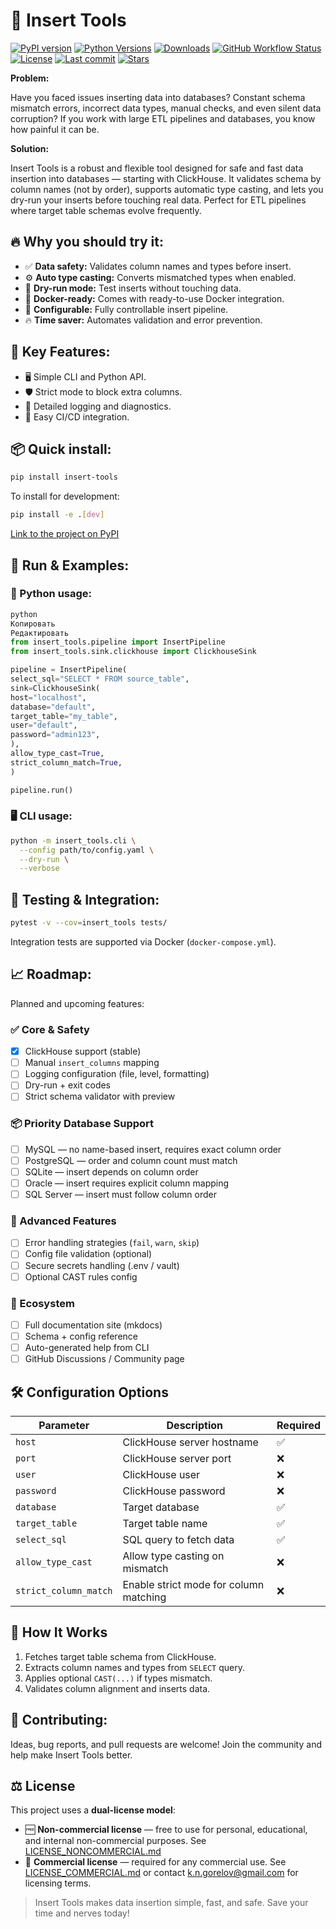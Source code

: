 # 🚀 Insert Tools

[![PyPI version](https://img.shields.io/pypi/v/insert-tools)](https://pypi.org/project/insert-tools/)
[![Python Versions](https://img.shields.io/pypi/pyversions/insert-tools)](https://pypi.org/project/insert-tools/)
[![Downloads](https://img.shields.io/pypi/dm/insert-tools)](https://pypi.org/project/insert-tools/)
[![GitHub Workflow Status](https://img.shields.io/github/actions/workflow/status/castengine/insert-tools/python-ci.yml?branch=main)](https://github.com/castengine/insert-tools/actions)
[![License](https://img.shields.io/github/license/castengine/insert-tools)](https://github.com/castengine/insert-tools/blob/main/LICENSE_NONCOMMERCIAL.md)
[![Last commit](https://img.shields.io/github/last-commit/castengine/insert-tools)](https://github.com/castengine/insert-tools/commits)
[![Stars](https://img.shields.io/github/stars/castengine/insert-tools?style=social)](https://github.com/castengine/insert-tools)

**Problem:**

Have you faced issues inserting data into databases? Constant schema mismatch errors, incorrect data types, manual checks, and even silent data corruption? If you work with large ETL pipelines and databases, you know how painful it can be.

**Solution:**

Insert Tools is a robust and flexible tool designed for safe and fast data insertion into databases — starting with ClickHouse. It validates schema by column names (not by order), supports automatic type casting, and lets you dry-run your inserts before touching real data. Perfect for ETL pipelines where target table schemas evolve frequently.

## 🔥 Why you should try it:

* ✅ **Data safety:** Validates column names and types before insert.
* ⚙️ **Auto type casting:** Converts mismatched types when enabled.
* 🚧 **Dry-run mode:** Test inserts without touching data.
* 🐳 **Docker-ready:** Comes with ready-to-use Docker integration.
* 🔧 **Configurable:** Fully controllable insert pipeline.
* 🔥 **Time saver:** Automates validation and error prevention.

## 🎯 Key Features:

* 🖥️ Simple CLI and Python API.
* 🛡️ Strict mode to block extra columns.
* 📌 Detailed logging and diagnostics.
* 🔄 Easy CI/CD integration.

## 📦 Quick install:

```bash
pip install insert-tools
```

To install for development:

```bash
pip install -e .[dev]
```

[Link to the project on PyPI](https://pypi.org/project/insert-tools/)

## 🚀 Run & Examples:

### 🐍 Python usage:

```python
python
Копировать
Редактировать
from insert_tools.pipeline import InsertPipeline
from insert_tools.sink.clickhouse import ClickhouseSink

pipeline = InsertPipeline(
select_sql="SELECT * FROM source_table",
sink=ClickhouseSink(
host="localhost",
database="default",
target_table="my_table",
user="default",
password="admin123",
),
allow_type_cast=True,
strict_column_match=True,
)

pipeline.run()
```

### 🖥️ CLI usage:

```bash
python -m insert_tools.cli \
  --config path/to/config.yaml \
  --dry-run \
  --verbose
```

## 🧪 Testing & Integration:

```bash
pytest -v --cov=insert_tools tests/
```

Integration tests are supported via Docker (`docker-compose.yml`).

## 📈 Roadmap:

Planned and upcoming features:

### ✅ Core & Safety
- [x] ClickHouse support (stable)
- [ ] Manual `insert_columns` mapping
- [ ] Logging configuration (file, level, formatting)
- [ ] Dry-run + exit codes
- [ ] Strict schema validator with preview

### 📦 Priority Database Support
- [ ] MySQL — no name-based insert, requires exact column order
- [ ] PostgreSQL — order and column count must match
- [ ] SQLite — insert depends on column order
- [ ] Oracle — insert requires explicit column mapping
- [ ] SQL Server — insert must follow column order

### 🧰 Advanced Features
- [ ] Error handling strategies (`fail`, `warn`, `skip`)
- [ ] Config file validation (optional)
- [ ] Secure secrets handling (.env / vault)
- [ ] Optional CAST rules config

### 📘 Ecosystem
- [ ] Full documentation site (mkdocs)
- [ ] Schema + config reference
- [ ] Auto-generated help from CLI
- [ ] GitHub Discussions / Community page

## 🛠️ Configuration Options

| Parameter             | Description                            | Required |
| --------------------- | -------------------------------------- | -------- |
| `host`                | ClickHouse server hostname             | ✅        |
| `port`                | ClickHouse server port                 | ❌        |
| `user`                | ClickHouse user                        | ❌        |
| `password`            | ClickHouse password                    | ❌        |
| `database`            | Target database                        | ✅        |
| `target_table`        | Target table name                      | ✅        |
| `select_sql`          | SQL query to fetch data                | ✅        |
| `allow_type_cast`     | Allow type casting on mismatch         | ❌        |
| `strict_column_match` | Enable strict mode for column matching | ❌        |

## 🧱 How It Works

1. Fetches target table schema from ClickHouse.
2. Extracts column names and types from `SELECT` query.
3. Applies optional `CAST(...)` if types mismatch.
4. Validates column alignment and inserts data.

## 🤝 Contributing:

Ideas, bug reports, and pull requests are welcome! Join the community and help make Insert Tools better.

## ⚖️ License

This project uses a **dual-license model**:

* 🆓 **Non-commercial license** — free to use for personal, educational, and internal non-commercial purposes. See [LICENSE\_NONCOMMERCIAL.md](./LICENSE_NONCOMMERCIAL.md)
* 💼 **Commercial license** — required for any commercial use. See [LICENSE\_COMMERCIAL.md](./LICENSE_COMMERCIAL.md) or contact [k.n.gorelov@gmail.com](mailto:k.n.gorelov@gmail.com) for licensing terms.

> Insert Tools makes data insertion simple, fast, and safe. Save your time and nerves today!
